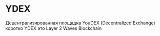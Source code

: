 # YDEX
Децентрализированная площадка YouDEX (Decentralized Exchange) коротко YDEX  это Layer 2 Waves Blockchain
